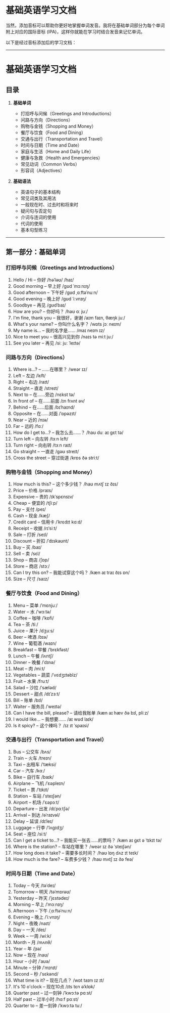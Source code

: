 # 基础英语学习文档

当然，添加音标可以帮助你更好地掌握单词发音。我将在基础单词部分为每个单词附上对应的国际音标 (IPA)，这样你就能在学习时结合发音来记忆单词。

以下是经过音标添加后的学习文档：

---

# 基础英语学习文档

## 目录
1. **基础单词**
   - 打招呼与问候（Greetings and Introductions）
   - 问路与方向（Directions）
   - 购物与金钱（Shopping and Money）
   - 餐厅与饮食（Food and Dining）
   - 交通与出行（Transportation and Travel）
   - 时间与日期（Time and Date）
   - 家庭与生活（Home and Daily Life）
   - 健康与急救（Health and Emergencies）
   - 常见动词（Common Verbs）
   - 形容词（Adjectives）

2. **基础语法**
   - 英语句子的基本结构
   - 常见词类及其用法
   - 一般现在时、过去时和将来时
   - 疑问句与否定句
   - 介词与连词的使用
   - 代词的使用
   - 基本句型练习

---

## 第一部分：基础单词

### 打招呼与问候（Greetings and Introductions）
1. Hello / Hi – 你好 /həˈləʊ/ /haɪ/
2. Good morning – 早上好 /ɡʊd ˈmɔːnɪŋ/
3. Good afternoon – 下午好 /ɡʊd ˌɑːftəˈnuːn/
4. Good evening – 晚上好 /ɡʊd ˈiːvnɪŋ/
5. Goodbye – 再见 /ɡʊdˈbaɪ/
6. How are you? – 你好吗？ /haʊ ɑː juː/
7. I'm fine, thank you – 我很好，谢谢 /aɪm faɪn, θæŋk juː/
8. What's your name? – 你叫什么名字？ /wɒts jɔː neɪm/
9. My name is... – 我的名字是…… /maɪ neɪm ɪz/
10. Nice to meet you – 很高兴见到你 /naɪs tə miːt juː/
11. See you later – 再见 /siː juː ˈleɪtə/

### 问路与方向（Directions）
1. Where is...? – ……在哪里？ /weər ɪz/
2. Left – 左边 /lɛft/
3. Right – 右边 /raɪt/
4. Straight – 直走 /streɪt/
5. Next to – 在……旁边 /nɛkst tə/
6. In front of – 在……前面 /ɪn frʌnt əv/
7. Behind – 在……后面 /bɪˈhaɪnd/
8. Opposite – 在……对面 /ˈɒpəzɪt/
9. Near – 近的 /nɪə/
10. Far – 远的 /fɑː/
11. How do I get to...? – 我怎么去……？ /haʊ duː aɪ ɡɛt tə/
12. Turn left – 向左转 /tɜːn lɛft/
13. Turn right – 向右转 /tɜːn raɪt/
14. Go straight – 一直走 /ɡəʊ streɪt/
15. Cross the street – 穿过街道 /krɒs ðə striːt/

### 购物与金钱（Shopping and Money）
1. How much is this? – 这个多少钱？ /haʊ mʌtʃ ɪz ðɪs/
2. Price – 价格 /praɪs/
3. Expensive – 贵的 /ɪkˈspɛnsɪv/
4. Cheap – 便宜的 /tʃiːp/
5. Pay – 支付 /peɪ/
6. Cash – 现金 /kæʃ/
7. Credit card – 信用卡 /ˈkrɛdɪt kɑːd/
8. Receipt – 收据 /rɪˈsiːt/
9. Sale – 打折 /seɪl/
10. Discount – 折扣 /ˈdɪskaʊnt/
11. Buy – 买 /baɪ/
12. Sell – 卖 /sɛl/
13. Shop – 商店 /ʃɒp/
14. Store – 商店 /stɔː/
15. Can I try this on? – 我能试穿这个吗？ /kæn aɪ traɪ ðɪs ɒn/
16. Size – 尺寸 /saɪz/

### 餐厅与饮食（Food and Dining）
1. Menu – 菜单 /ˈmɛnjuː/
2. Water – 水 /ˈwɔːtə/
3. Coffee – 咖啡 /ˈkɒfi/
4. Tea – 茶 /tiː/
5. Juice – 果汁 /dʒuːs/
6. Beer – 啤酒 /bɪə/
7. Wine – 葡萄酒 /waɪn/
8. Breakfast – 早餐 /ˈbrɛkfəst/
9. Lunch – 午餐 /lʌntʃ/
10. Dinner – 晚餐 /ˈdɪnə/
11. Meat – 肉 /miːt/
12. Vegetables – 蔬菜 /ˈvɛdʒɪtəblz/
13. Fruit – 水果 /fruːt/
14. Salad – 沙拉 /ˈsæləd/
15. Dessert – 甜点 /dɪˈzɜːt/
16. Bill – 账单 /bɪl/
17. Waiter – 服务员 /ˈweɪtə/
18. Can I have the bill, please? – 请给我账单 /kæn aɪ hæv ðə bɪl, pliːz/
19. I would like... – 我想要…… /aɪ wʊd laɪk/
20. Is it spicy? – 这个辣吗？ /ɪz ɪt ˈspaɪsi/

### 交通与出行（Transportation and Travel）
1. Bus – 公交车 /bʌs/
2. Train – 火车 /treɪn/
3. Taxi – 出租车 /ˈtæksi/
4. Car – 汽车 /kɑː/
5. Bike – 自行车 /baɪk/
6. Airplane – 飞机 /ˈɛəpleɪn/
7. Ticket – 票 /ˈtɪkɪt/
8. Station – 车站 /ˈsteɪʃən/
9. Airport – 机场 /ˈɛəpɔːt/
10. Departure – 出发 /dɪˈpɑːtʃə/
11. Arrival – 到达 /əˈraɪvəl/
12. Delay – 延误 /dɪˈleɪ/
13. Luggage – 行李 /ˈlʌɡɪdʒ/
14. Seat – 座位 /siːt/
15. Can I get a ticket to...? – 我能买一张去……的票吗？ /kæn aɪ ɡɛt ə ˈtɪkɪt tə/
16. Where is the station? – 车站在哪里？ /weər ɪz ðə ˈsteɪʃən/
17. How long does it take? – 需要多长时间？ /haʊ lɒŋ dʌz ɪt teɪk/
18. How much is the fare? – 车费多少钱？ /haʊ mʌtʃ ɪz ðə feə/

### 时间与日期（Time and Date）
1. Today – 今天 /təˈdeɪ/
2. Tomorrow – 明天 /təˈmɒrəʊ/
3. Yesterday – 昨天 /ˈjɛstədeɪ/
4. Morning – 早上 /ˈmɔːnɪŋ/
5. Afternoon – 下午 /ˌɑːftəˈnuːn/
6. Evening – 晚上 /ˈiːvnɪŋ/
7. Night – 夜晚 /naɪt/
8. Day – 一天 /deɪ/
9. Week – 一周 /wiːk/
10. Month – 月 /mʌnθ/
11. Year – 年 /jɪə/
12. Now – 现在 /naʊ/
13. Hour – 小时 /ˈaʊə/
14. Minute – 分钟 /ˈmɪnɪt/
15. Second – 秒 /ˈsɛkənd/
16. What time is it? – 现在几点？ /wɒt taɪm ɪz ɪt/
17. It's 10 o'clock – 现在10点 /ɪts tɛn əˈklɒk/
18. Quarter past – 过一刻钟 /ˈkwɔːtə pɑːst/
19. Half past – 过半小时 /hɑːf pɑːst/
20. Quarter to – 差一刻钟 /ˈkwɔːtə tuː/
